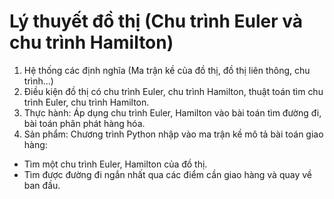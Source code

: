 # Lý thuyết đồ thị (Chu trình Euler và chu trình Hamilton)
1. Hệ thống các định nghĩa (Ma trận kề của đồ thị, đồ thị liên thông, chu trình...)
2. Điều kiện đồ thị có chu trình Euler, chu trình Hamilton, thuật toán tìm chu trình Euler, chu trình Hamilton.
3. Thực hành: Áp dụng chu trình Euler, Hamilton vào bài toán tìm đường đi, bài toán phân phát hàng hóa.
4. Sản phẩm: Chương trình Python nhập vào ma trận kề mô tả bài toán giao hàng:
- Tìm một chu trình Euler, Hamilton của đồ thị. 
- Tìm được đường đi ngắn nhất qua các điểm cần giao hàng và quay về ban đầu.

